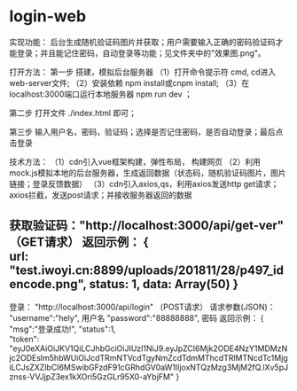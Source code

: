 # login-web
实现功能： 后台生成随机验证码图片并获取；用户需要输入正确的密码验证码才能登录；并且能记住密码，自动登录等功能；见文件夹中的"效果图.png"。

打开方法：
第一步  搭建，模拟后台服务器
（1）打开命令提示符 cmd, cd进入web-server文件;
（2）安装依赖 npm install或cnpm install;
（3）在localhost:3000端口运行本地服务器 npm run dev ；

第二步  打开文件 ./index.html 即可；

第三步  输入用户名，密码，验证码；选择是否记住密码，是否自动登录；最后点击登录

技术方法：
（1）cdn引入vue框架构建，弹性布局， 构建网页
（2）利用mock.js模拟本地的后台服务器，生成返回数据（状态码，随机验证码图片，图片链接；登录反馈数据）
（3）cdn引入axios,qs，利用axios发送http get请求；axios拦截，发送post请求；并接收服务器返回的数据

获取验证码："http://localhost:3000/api/get-ver" （GET请求）
返回示例：
     {   
         url: "test.iwoyi.cn:8899/uploads/201811/28/p497_idencode.png", 
         status: 1,
         data: Array(50)
     }
------------------------------------------

登录： "http://localhost:3000/api/login"  （POST请求）
请求参数(JSON)：
	"username":"hely",	用户名
	"password":"88888888", 密码
返回示例：
    {
    "msg":"登录成功!",
    "status":1,  
    "token":    "eyJ0eXAiOiJKV1QiLCJhbGciOiJIUzI1NiJ9.eyJpZCI6Mjk2ODE4NzY1MDMzNjc2ODEsIm5hbWUiOiJcdTRmNTVcdTgyNmZcdTdmMThcdTRlMTNcdTc1MjgiLCJsZXZlbCI6MSwibGFzdF91cGRhdGV0aW1lIjoxNTQzMzg3MjM2fQ.lXv5pJznss-VVJjpZ3ex1kXOri5GzGLr95X0-aYbjFM"
    }
